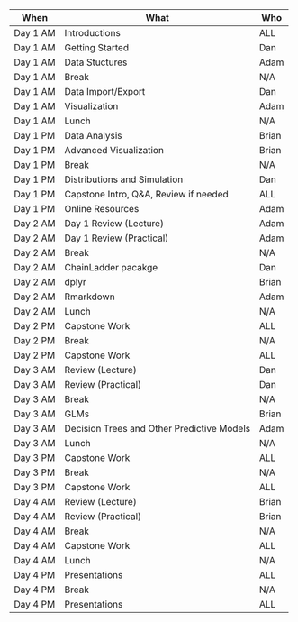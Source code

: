 | When | What  | Who   |
|-----|------------------------|--------|
Day 1 AM | Introductions | ALL
Day 1 AM | Getting Started | Dan
Day 1 AM | Data Stuctures | Adam
Day 1 AM | Break | N/A
Day 1 AM | Data Import/Export | Dan
Day 1 AM | Visualization | Adam
Day 1 AM | Lunch | N/A
Day 1 PM | Data Analysis | Brian
Day 1 PM | Advanced Visualization | Brian
Day 1 PM | Break | N/A
Day 1 PM | Distributions and Simulation | Dan
Day 1 PM | Capstone Intro, Q&A, Review if needed | ALL
Day 1 PM | Online Resources | Adam
Day 2 AM | Day 1 Review (Lecture) | Adam
Day 2 AM | Day 1 Review (Practical) | Adam
Day 2 AM | Break | N/A
Day 2 AM | ChainLadder pacakge | Dan
Day 2 AM | dplyr | Brian
Day 2 AM | Rmarkdown | Adam
Day 2 AM | Lunch | N/A
Day 2 PM | Capstone Work | ALL
Day 2 PM | Break | N/A
Day 2 PM | Capstone Work | ALL
Day 3 AM | Review (Lecture) | Dan
Day 3 AM | Review (Practical) | Dan
Day 3 AM | Break | N/A
Day 3 AM | GLMs | Brian
Day 3 AM | Decision Trees and Other Predictive Models | Adam
Day 3 AM | Lunch | N/A
Day 3 PM | Capstone Work | ALL
Day 3 PM | Break | N/A
Day 3 PM | Capstone Work | ALL
Day 4 AM | Review (Lecture) | Brian
Day 4 AM | Review (Practical) | Brian
Day 4 AM | Break | N/A
Day 4 AM | Capstone Work | ALL
Day 4 AM | Lunch | N/A
Day 4 PM | Presentations | ALL
Day 4 PM | Break | N/A
Day 4 PM | Presentations | ALL
